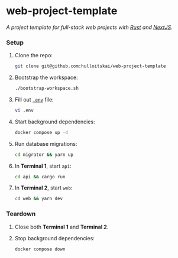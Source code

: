 # web-project-template

_A project template for full-stack web projects with
[Rust](https://www.rust-lang.org/) and [NextJS](https://nextjs.org/)._

### Setup

1. Clone the repo:

   ```bash
   git clone git@github.com:hulloitskai/web-project-template
   ```

2. Bootstrap the workspace:

   ```bash
   ./bootstrap-workspace.sh
   ```

3. Fill out [`.env`](.env) file:

   ```bash
   vi .env
   ```

4. Start background dependencies:

   ```bash
   docker compose up -d
   ```

5. Run database migrations:

   ```bash
   cd migrator && yarn up
   ```

6. In **Terminal 1**, start `api`:

   ```bash
   cd api && cargo run
   ```

7. In **Terminal 2**, start `web`:

   ```bash
   cd web && yarn dev
   ```

### Teardown

1. Close both **Terminal 1** and **Terminal 2**.

2. Stop background dependencies:

   ```bash
   docker compose down
   ```
